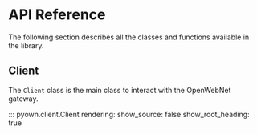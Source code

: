 # API Reference

The following section describes all the classes and functions available in the library.

## Client

The `Client` class is the main class to interact with the OpenWebNet gateway.

::: pyown.client.Client
    rendering:
        show_source: false
        show_root_heading: true